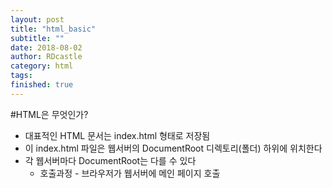 ```yaml
---
layout: post
title: "html_basic"
subtitle: ""
date: 2018-08-02
author: RDcastle
category: html
tags:
finished: true
---
```


#HTML은 무엇인가?

  - 대표적인 HTML 문서는 index.html 형태로 저장됨
  - 이 index.html 파일은 웹서버의 DocumentRoot 디렉토리(폴더) 하위에 위치한다
  - 각 웹서버마다 DocumentRoot는 다를 수 있다
    * 호출과정 - 브라우저가 웹서버에 메인 페이지 호출

